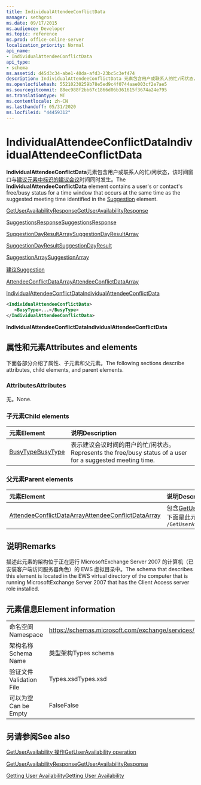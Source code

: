 ```yaml
---
title: IndividualAttendeeConflictData
manager: sethgros
ms.date: 09/17/2015
ms.audience: Developer
ms.topic: reference
ms.prod: office-online-server
localization_priority: Normal
api_name:
- IndividualAttendeeConflictData
api_type:
- schema
ms.assetid: d45d3c34-abe1-40da-afd3-23bc5c3ef474
description: IndividualAttendeeConflictData 元素包含用户或联系人的忙/闲状态，该时间窗口与建议元素中标识的建议会议时间同时发生。
ms.openlocfilehash: 55210230259b78e5ed9c4f0744aae003cf2e7ae5
ms.sourcegitcommit: 88ec988f2bb67c1866d06b361615f3674a24e795
ms.translationtype: MT
ms.contentlocale: zh-CN
ms.lasthandoff: 05/31/2020
ms.locfileid: "44459312"
---
```

# <a name="individualattendeeconflictdata"></a><span data-ttu-id="fdd5a-103">IndividualAttendeeConflictData</span><span class="sxs-lookup"><span data-stu-id="fdd5a-103">IndividualAttendeeConflictData</span></span>

<span data-ttu-id="fdd5a-104">**IndividualAttendeeConflictData**元素包含用户或联系人的忙/闲状态，该时间窗口与[建议元素中标识的建议会议](suggestion.md)时间同时发生。</span><span class="sxs-lookup"><span data-stu-id="fdd5a-104">The **IndividualAttendeeConflictData** element contains a user's or contact's free/busy status for a time window that occurs at the same time as the suggested meeting time identified in the [Suggestion](suggestion.md) element.</span></span> 
  
[<span data-ttu-id="fdd5a-105">GetUserAvailabilityResponse</span><span class="sxs-lookup"><span data-stu-id="fdd5a-105">GetUserAvailabilityResponse</span></span>](getuseravailabilityresponse.md)
  
[<span data-ttu-id="fdd5a-106">SuggestionsResponse</span><span class="sxs-lookup"><span data-stu-id="fdd5a-106">SuggestionsResponse</span></span>](suggestionsresponse.md)
  
[<span data-ttu-id="fdd5a-107">SuggestionDayResultArray</span><span class="sxs-lookup"><span data-stu-id="fdd5a-107">SuggestionDayResultArray</span></span>](suggestiondayresultarray.md)
  
[<span data-ttu-id="fdd5a-108">SuggestionDayResult</span><span class="sxs-lookup"><span data-stu-id="fdd5a-108">SuggestionDayResult</span></span>](suggestiondayresult.md)
  
[<span data-ttu-id="fdd5a-109">SuggestionArray</span><span class="sxs-lookup"><span data-stu-id="fdd5a-109">SuggestionArray</span></span>](suggestionarray.md)
  
[<span data-ttu-id="fdd5a-110">建议</span><span class="sxs-lookup"><span data-stu-id="fdd5a-110">Suggestion</span></span>](suggestion.md)
  
[<span data-ttu-id="fdd5a-111">AttendeeConflictDataArray</span><span class="sxs-lookup"><span data-stu-id="fdd5a-111">AttendeeConflictDataArray</span></span>](attendeeconflictdataarray.md)
  
[<span data-ttu-id="fdd5a-112">IndividualAttendeeConflictData</span><span class="sxs-lookup"><span data-stu-id="fdd5a-112">IndividualAttendeeConflictData</span></span>](individualattendeeconflictdata.md)
  
```xml
<IndividualAttendeeConflictData>
   <BusyType>...</BusyType>
</IndividualAttendeeConflictData>
```

 <span data-ttu-id="fdd5a-113">**IndividualAttendeeConflictData**</span><span class="sxs-lookup"><span data-stu-id="fdd5a-113">**IndividualAttendeeConflictData**</span></span>
## <a name="attributes-and-elements"></a><span data-ttu-id="fdd5a-114">属性和元素</span><span class="sxs-lookup"><span data-stu-id="fdd5a-114">Attributes and elements</span></span>

<span data-ttu-id="fdd5a-115">下面各部分介绍了属性、子元素和父元素。</span><span class="sxs-lookup"><span data-stu-id="fdd5a-115">The following sections describe attributes, child elements, and parent elements.</span></span>
  
### <a name="attributes"></a><span data-ttu-id="fdd5a-116">Attributes</span><span class="sxs-lookup"><span data-stu-id="fdd5a-116">Attributes</span></span>

<span data-ttu-id="fdd5a-117">无。</span><span class="sxs-lookup"><span data-stu-id="fdd5a-117">None.</span></span>
  
### <a name="child-elements"></a><span data-ttu-id="fdd5a-118">子元素</span><span class="sxs-lookup"><span data-stu-id="fdd5a-118">Child elements</span></span>

|<span data-ttu-id="fdd5a-119">**元素**</span><span class="sxs-lookup"><span data-stu-id="fdd5a-119">**Element**</span></span>|<span data-ttu-id="fdd5a-120">**说明**</span><span class="sxs-lookup"><span data-stu-id="fdd5a-120">**Description**</span></span>|
|:-----|:-----|
|[<span data-ttu-id="fdd5a-121">BusyType</span><span class="sxs-lookup"><span data-stu-id="fdd5a-121">BusyType</span></span>](busytype.md) <br/> |<span data-ttu-id="fdd5a-122">表示建议会议时间的用户的忙/闲状态。</span><span class="sxs-lookup"><span data-stu-id="fdd5a-122">Represents the free/busy status of a user for a suggested meeting time.</span></span>  <br/> |
   
### <a name="parent-elements"></a><span data-ttu-id="fdd5a-123">父元素</span><span class="sxs-lookup"><span data-stu-id="fdd5a-123">Parent elements</span></span>

|<span data-ttu-id="fdd5a-124">**元素**</span><span class="sxs-lookup"><span data-stu-id="fdd5a-124">**Element**</span></span>|<span data-ttu-id="fdd5a-125">**说明**</span><span class="sxs-lookup"><span data-stu-id="fdd5a-125">**Description**</span></span>|
|:-----|:-----|
|[<span data-ttu-id="fdd5a-126">AttendeeConflictDataArray</span><span class="sxs-lookup"><span data-stu-id="fdd5a-126">AttendeeConflictDataArray</span></span>](attendeeconflictdataarray.md) <br/> |<span data-ttu-id="fdd5a-127">包含[GetUserAvailabilityRequest](getuseravailabilityrequest.md)中标识的与会者的冲突数据数组。</span><span class="sxs-lookup"><span data-stu-id="fdd5a-127">Contains an array of conflict data for attendees identified in the [GetUserAvailabilityRequest](getuseravailabilityrequest.md).</span></span>  <br/> <span data-ttu-id="fdd5a-128">下面是此元素的 XPath 表达式： </span><span class="sxs-lookup"><span data-stu-id="fdd5a-128">The following is the XPath expression to this element:</span></span>  <br/>  `/GetUserAvailabilityResponse/SuggestionsResponse/SuggestionDayResultArray/SuggestionDayResult[i]/SuggestionArray/Suggestion[i]/AttendeeConflictDataArray` <br/> |
   
## <a name="remarks"></a><span data-ttu-id="fdd5a-129">说明</span><span class="sxs-lookup"><span data-stu-id="fdd5a-129">Remarks</span></span>

<span data-ttu-id="fdd5a-130">描述此元素的架构位于正在运行 MicrosoftExchange Server 2007 的计算机（已安装客户端访问服务器角色）的 EWS 虚拟目录中。</span><span class="sxs-lookup"><span data-stu-id="fdd5a-130">The schema that describes this element is located in the EWS virtual directory of the computer that is running MicrosoftExchange Server 2007 that has the Client Access server role installed.</span></span>
  
## <a name="element-information"></a><span data-ttu-id="fdd5a-131">元素信息</span><span class="sxs-lookup"><span data-stu-id="fdd5a-131">Element information</span></span>

|||
|:-----|:-----|
|<span data-ttu-id="fdd5a-132">命名空间</span><span class="sxs-lookup"><span data-stu-id="fdd5a-132">Namespace</span></span>  <br/> |https://schemas.microsoft.com/exchange/services/2006/types  <br/> |
|<span data-ttu-id="fdd5a-133">架构名称</span><span class="sxs-lookup"><span data-stu-id="fdd5a-133">Schema Name</span></span>  <br/> |<span data-ttu-id="fdd5a-134">类型架构</span><span class="sxs-lookup"><span data-stu-id="fdd5a-134">Types schema</span></span>  <br/> |
|<span data-ttu-id="fdd5a-135">验证文件</span><span class="sxs-lookup"><span data-stu-id="fdd5a-135">Validation File</span></span>  <br/> |<span data-ttu-id="fdd5a-136">Types.xsd</span><span class="sxs-lookup"><span data-stu-id="fdd5a-136">Types.xsd</span></span>  <br/> |
|<span data-ttu-id="fdd5a-137">可以为空</span><span class="sxs-lookup"><span data-stu-id="fdd5a-137">Can be Empty</span></span>  <br/> |<span data-ttu-id="fdd5a-138">False</span><span class="sxs-lookup"><span data-stu-id="fdd5a-138">False</span></span>  <br/> |
   
## <a name="see-also"></a><span data-ttu-id="fdd5a-139">另请参阅</span><span class="sxs-lookup"><span data-stu-id="fdd5a-139">See also</span></span>



[<span data-ttu-id="fdd5a-140">GetUserAvailability 操作</span><span class="sxs-lookup"><span data-stu-id="fdd5a-140">GetUserAvailability operation</span></span>](getuseravailability-operation.md)
  
[<span data-ttu-id="fdd5a-141">GetUserAvailabilityResponse</span><span class="sxs-lookup"><span data-stu-id="fdd5a-141">GetUserAvailabilityResponse</span></span>](getuseravailabilityresponse.md)


[<span data-ttu-id="fdd5a-142">Getting User Availability</span><span class="sxs-lookup"><span data-stu-id="fdd5a-142">Getting User Availability</span></span>](https://msdn.microsoft.com/library/d4133fcb-9b0f-4e6b-aadf-a389da83516a%28Office.15%29.aspx)

